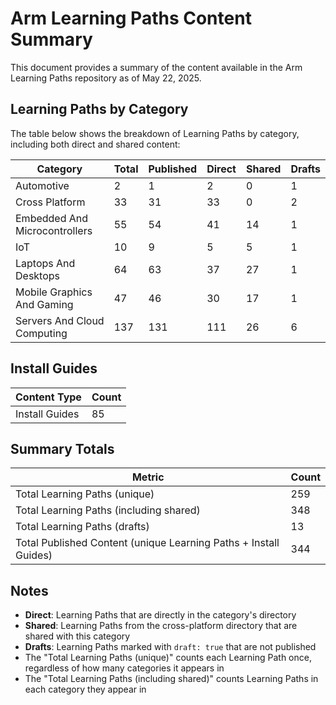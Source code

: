 # Arm Learning Paths Content Summary

This document provides a summary of the content available in the Arm Learning Paths repository as of May 22, 2025.

## Learning Paths by Category

The table below shows the breakdown of Learning Paths by category, including both direct and shared content:

| Category | Total | Published | Direct | Shared | Drafts |
|----------|-------|-----------|--------|--------|--------|
| Automotive | 2 | 1 | 2 | 0 | 1 |
| Cross Platform | 33 | 31 | 33 | 0 | 2 |
| Embedded And Microcontrollers | 55 | 54 | 41 | 14 | 1 |
| IoT | 10 | 9 | 5 | 5 | 1 |
| Laptops And Desktops | 64 | 63 | 37 | 27 | 1 |
| Mobile Graphics And Gaming | 47 | 46 | 30 | 17 | 1 |
| Servers And Cloud Computing | 137 | 131 | 111 | 26 | 6 |

## Install Guides

| Content Type | Count |
|--------------|-------|
| Install Guides | 85 |

## Summary Totals

| Metric | Count |
|--------|-------|
| Total Learning Paths (unique) | 259 |
| Total Learning Paths (including shared) | 348 |
| Total Learning Paths (drafts) | 13 |
| Total Published Content (unique Learning Paths + Install Guides) | 344 |

## Notes

- **Direct**: Learning Paths that are directly in the category's directory
- **Shared**: Learning Paths from the cross-platform directory that are shared with this category
- **Drafts**: Learning Paths marked with `draft: true` that are not published
- The "Total Learning Paths (unique)" counts each Learning Path once, regardless of how many categories it appears in
- The "Total Learning Paths (including shared)" counts Learning Paths in each category they appear in
